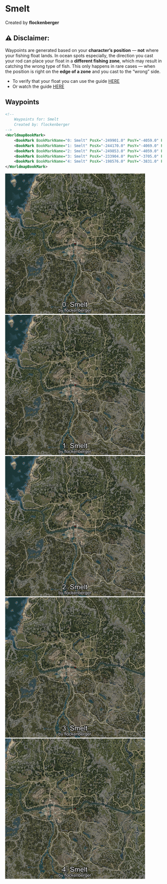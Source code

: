 # Smelt
Created by **flockenberger**

## ⚠️ Disclaimer:
Waypoints are generated based on your __**character’s position**__ — __not__ where your fishing float lands.
In ocean spots especially, the direction you cast your rod can place your float in a **different fishing zone**, which may result in catching the wrong type of fish.
This only happens in rare cases — when the position is right on the **edge of a zone** and you cast to the “wrong” side.

- To verify that your float you can use the guide [HERE](https://flockenberger.github.io/bdo-fish-position/)
- Or watch the guide [HERE](https://youtu.be/t-VXcRoNojk)

## Waypoints
```xml
<!--
    Waypoints for: Smelt
    Created by: flockenberger
-->
<WorldmapBookMark>
    <BookMark BookMarkName="0: Smelt" PosX="-249901.0" PosY="-4059.0" PosZ="-47106.0" />
    <BookMark BookMarkName="1: Smelt" PosX="-244170.0" PosY="-4069.0" PosZ="-48887.0" />
    <BookMark BookMarkName="2: Smelt" PosX="-249853.0" PosY="-4059.0" PosZ="-47102.0" />
    <BookMark BookMarkName="3: Smelt" PosX="-233904.0" PosY="-3705.0" PosZ="-51280.0" />
    <BookMark BookMarkName="4: Smelt" PosX="-198576.0" PosY="-3831.0" PosZ="-57514.0" />
</WorldmapBookMark>
```

<img src="./Smelt_0_Preview.webp" width="450"/> <img src="./Smelt_1_Preview.webp" width="450"/> <img src="./Smelt_2_Preview.webp" width="450"/> <img src="./Smelt_3_Preview.webp" width="450"/> <img src="./Smelt_4_Preview.webp" width="450"/> 